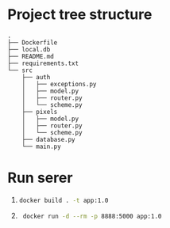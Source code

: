 # Project tree structure
```
.
├── Dockerfile
├── local.db
├── README.md
├── requirements.txt
└── src
    ├── auth
    │   ├── exceptions.py
    │   ├── model.py
    │   ├── router.py
    │   └── scheme.py
    ├── pixels
    │   ├── model.py
    │   ├── router.py
    │   └── scheme.py
    ├── database.py
    └── main.py
```
# Run serer 
1. ```bash
   docker build . -t app:1.0
    ```

2. ```bash
    docker run -d --rm -p 8888:5000 app:1.0 
   ```